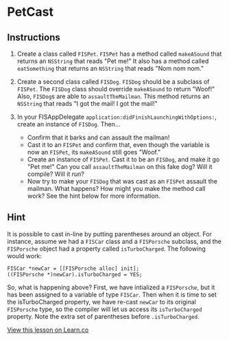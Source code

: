 # PetCast

## Instructions

1. Create a class called `FISPet`. `FISPet` has a method called `makeASound` that returns an `NSString` that reads "Pet me!" It also has a method called `eatSomething` that returns an `NSString` that reads "Nom nom nom."

2. Create a second class called `FISDog`. `FISDog` should be a subclass of `FISPet`. The `FISDog` class should override `makeASound` to return "Woof!" Also, `FISDog`s are able to `assaultTheMailman`. This method returns an `NSString` that reads "I got the mail! I got the mail!"

3. In your FISAppDelegate `application:didFinishLaunchingWithOptions:`, create an instance of `FISDog`. Then...
    * Confirm that it barks and can assault the mailman!
    * Cast it to an `FISPet` and confirm that, even though the variable is now an `FISPet`, its `makeASound` still goes "Woof."
    * Create an instance of `FISPet`. Cast it to be an `FISDog`, and make it go "Pet me!" Can you call `assaultTheMailman` on this fake dog? Will it compile? Will it *run*?
    * Now try to make your `FISDog` that was cast as an `FISPet` assault the mailman. What happens? How might you make the method call work? See the hint below for more information.


## Hint

It is possible to cast in-line by putting parentheses around an object. For instance, assume we had a `FISCar` class and a `FISPorsche` subclass, and the `FISPorsche` object had a property called `isTurboCharged`. The following would work:

```
FISCar *newCar = [[FISPorsche alloc] init];
((FISPorsche *)newCar).isTurboCharged = YES;
```

So, what is happening above? First, we have intialized a `FISPorsche`, but it has been assigned to a variable of type `FISCar`. Then when it is time to set the isTurboCharged property, we have re-cast `newCar` to its original `FISPorsche` type, so the compiler will let us access its `isTurboCharged` property. Note the extra set of parentheses before `.isTurboCharged`.

<a href='https://learn.co/lessons/objc-PetCast' data-visibility='hidden'>View this lesson on Learn.co</a>
